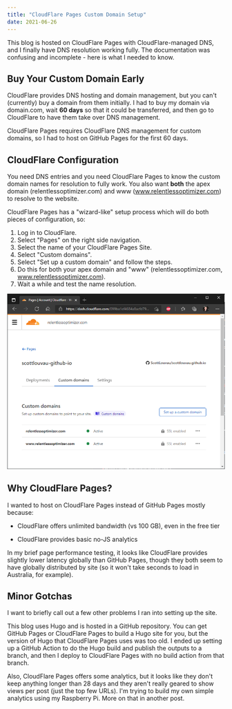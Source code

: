 ```yaml
---
title: "CloudFlare Pages Custom Domain Setup"
date: 2021-06-26
---
```


This blog is hosted on CloudFlare Pages with CloudFlare-managed DNS, and I finally have DNS resolution working fully. The documentation was confusing and incomplete - here is what I needed to know.

## Buy Your Custom Domain Early

CloudFlare provides DNS hosting and domain management, but you can't (currently) buy a domain from them initially. I had to buy my domain via domain.com, wait **60 days** so that it could be transferred, and then go to CloudFlare to have them take over DNS management. 

CloudFlare Pages requires CloudFlare DNS management for custom domains, so I had to host on GitHub Pages for the first 60 days.

## CloudFlare Configuration

You need DNS entries and you need CloudFlare Pages to know the custom domain names for resolution to fully work. You also want **both** the apex domain (relentlessoptimizer.com) and www (www.relentlessoptimizer.com) to resolve to the website. 

CloudFlare Pages has a "wizard-like" setup process which will do both pieces of configuration, so:

1. Log in to CloudFlare.
2. Select "Pages" on the right side navigation.
3. Select the name of your CloudFlare Pages Site.
4. Select "Custom domains".
5. Select "Set up a custom domain" and follow the steps.
6. Do this for both your apex domain and "www" (relentlessoptimizer.com, www.relentlessoptimizer.com).
7. Wait a while and test the name resolution.

![CloudFlare Pages Configuration](img/cloudflare-pages-custom-domain.png)

## Why CloudFlare Pages?

I wanted to host on CloudFlare Pages instead of GitHub Pages mostly because:

* CloudFlare offers unlimited bandwidth (vs 100 GB), even in the free tier

* CloudFlare provides basic no-JS analytics

In my brief page performance testing, it looks like CloudFlare provides slightly lower latency globally than GitHub Pages, though they both seem to have globally distributed by site (so it won't take seconds to load in Australia, for example).


## Minor Gotchas

I want to briefly call out a few other problems I ran into setting up the site. 

This blog uses Hugo and is hosted in a GitHub repository. You can get GitHub Pages or CloudFlare Pages to build a Hugo site for you, but the version of Hugo that CloudFlare Pages uses was too old. I ended up setting up a GitHub Action to do the Hugo build and publish the outputs to a branch, and then I deploy to CloudFlare Pages with no build action from that branch.

Also, CloudFlare Pages offers some analytics, but it looks like they don't keep anything longer than 28 days and they aren't really geared to show views per post (just the top few URLs). I'm trying to build my own simple analytics using my Raspberry Pi. More on that in another post.
  